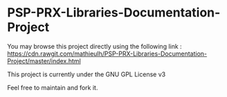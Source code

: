 # PSP-PRX-Libraries-Documentation-Project


You may browse this project directly using the following link : https://cdn.rawgit.com/mathieulh/PSP-PRX-Libraries-Documentation-Project/master/index.html

This project is currently under the GNU GPL License v3

Feel free to maintain and fork it.
